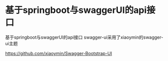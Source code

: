 # 基于springboot与swaggerUI的api接口
基于springboot与swaggerUI的api接口
swagger-ui采用了xiaoymin的swagger-ui主题

https://github.com/xiaoymin/Swagger-Bootstrap-UI
